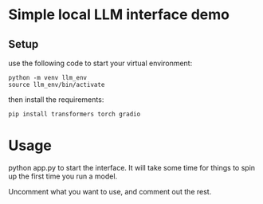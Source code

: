 # Simple local LLM interface demo

## Setup

use the following code to start your virtual environment:

```
python -m venv llm_env
source llm_env/bin/activate
```

then install the requirements:

```
pip install transformers torch gradio
```

# Usage
python app.py to start the interface. 
It will take some time for things to spin up the first time you run a model.

Uncomment what you want to use, and comment out the rest.

